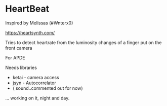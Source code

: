 # HeartBeat

Inspired by Melissas (#Wnterx0)

https://heartsynth.com/

Tries to detect heartrate from the luminosity changes of a finger put on the front camera

For APDE

Needs libraries

- ketai - camera access
- jsyn - Autocorrelator
- ( sound..commented out for now)

... working on it, night and day.



